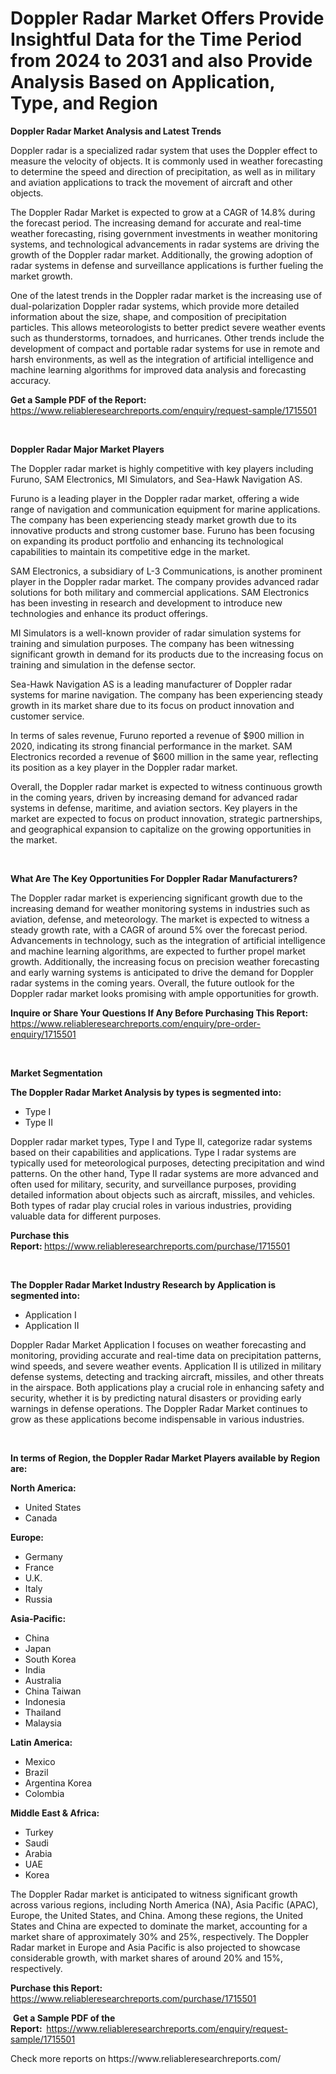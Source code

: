 <p><h1>Doppler Radar Market Offers Provide Insightful Data for the Time Period from 2024 to 2031 and also Provide Analysis Based on Application, Type, and Region</h1></p><p><strong>Doppler Radar Market Analysis and Latest Trends</strong></p>
<p><p>Doppler radar is a specialized radar system that uses the Doppler effect to measure the velocity of objects. It is commonly used in weather forecasting to determine the speed and direction of precipitation, as well as in military and aviation applications to track the movement of aircraft and other objects.</p><p>The Doppler Radar Market is expected to grow at a CAGR of 14.8% during the forecast period. The increasing demand for accurate and real-time weather forecasting, rising government investments in weather monitoring systems, and technological advancements in radar systems are driving the growth of the Doppler radar market. Additionally, the growing adoption of radar systems in defense and surveillance applications is further fueling the market growth.</p><p>One of the latest trends in the Doppler radar market is the increasing use of dual-polarization Doppler radar systems, which provide more detailed information about the size, shape, and composition of precipitation particles. This allows meteorologists to better predict severe weather events such as thunderstorms, tornadoes, and hurricanes. Other trends include the development of compact and portable radar systems for use in remote and harsh environments, as well as the integration of artificial intelligence and machine learning algorithms for improved data analysis and forecasting accuracy.</p></p>
<p><strong>Get a Sample PDF of the Report:&nbsp;</strong> <a href="https://www.reliableresearchreports.com/enquiry/request-sample/1715501">https://www.reliableresearchreports.com/enquiry/request-sample/1715501</a></p>
<p>&nbsp;</p>
<p><strong>Doppler Radar Major Market Players</strong></p>
<p><p>The Doppler radar market is highly competitive with key players including Furuno, SAM Electronics, MI Simulators, and Sea-Hawk Navigation AS. </p><p>Furuno is a leading player in the Doppler radar market, offering a wide range of navigation and communication equipment for marine applications. The company has been experiencing steady market growth due to its innovative products and strong customer base. Furuno has been focusing on expanding its product portfolio and enhancing its technological capabilities to maintain its competitive edge in the market.</p><p>SAM Electronics, a subsidiary of L-3 Communications, is another prominent player in the Doppler radar market. The company provides advanced radar solutions for both military and commercial applications. SAM Electronics has been investing in research and development to introduce new technologies and enhance its product offerings. </p><p>MI Simulators is a well-known provider of radar simulation systems for training and simulation purposes. The company has been witnessing significant growth in demand for its products due to the increasing focus on training and simulation in the defense sector.</p><p>Sea-Hawk Navigation AS is a leading manufacturer of Doppler radar systems for marine navigation. The company has been experiencing steady growth in its market share due to its focus on product innovation and customer service.</p><p>In terms of sales revenue, Furuno reported a revenue of $900 million in 2020, indicating its strong financial performance in the market. SAM Electronics recorded a revenue of $600 million in the same year, reflecting its position as a key player in the Doppler radar market.</p><p>Overall, the Doppler radar market is expected to witness continuous growth in the coming years, driven by increasing demand for advanced radar systems in defense, maritime, and aviation sectors. Key players in the market are expected to focus on product innovation, strategic partnerships, and geographical expansion to capitalize on the growing opportunities in the market.</p></p>
<p>&nbsp;</p>
<p><strong>What Are The Key Opportunities For Doppler Radar Manufacturers?</strong></p>
<p><p>The Doppler radar market is experiencing significant growth due to the increasing demand for weather monitoring systems in industries such as aviation, defense, and meteorology. The market is expected to witness a steady growth rate, with a CAGR of around 5% over the forecast period. Advancements in technology, such as the integration of artificial intelligence and machine learning algorithms, are expected to further propel market growth. Additionally, the increasing focus on precision weather forecasting and early warning systems is anticipated to drive the demand for Doppler radar systems in the coming years. Overall, the future outlook for the Doppler radar market looks promising with ample opportunities for growth.</p></p>
<p><strong>Inquire or Share Your Questions If Any Before Purchasing This Report:</strong> <a href="https://www.reliableresearchreports.com/enquiry/pre-order-enquiry/1715501">https://www.reliableresearchreports.com/enquiry/pre-order-enquiry/1715501</a></p>
<p>&nbsp;</p>
<p><strong>Market Segmentation</strong></p>
<p><strong>The Doppler Radar Market Analysis by types is segmented into:</strong></p>
<p><ul><li>Type I</li><li>Type II</li></ul></p>
<p><p>Doppler radar market types, Type I and Type II, categorize radar systems based on their capabilities and applications. Type I radar systems are typically used for meteorological purposes, detecting precipitation and wind patterns. On the other hand, Type II radar systems are more advanced and often used for military, security, and surveillance purposes, providing detailed information about objects such as aircraft, missiles, and vehicles. Both types of radar play crucial roles in various industries, providing valuable data for different purposes.</p></p>
<p><strong>Purchase this Report:&nbsp;</strong><a href="https://www.reliableresearchreports.com/purchase/1715501">https://www.reliableresearchreports.com/purchase/1715501</a></p>
<p>&nbsp;</p>
<p><strong>The Doppler Radar Market Industry Research by Application is segmented into:</strong></p>
<p><ul><li>Application I</li><li>Application II</li></ul></p>
<p><p>Doppler Radar Market Application I focuses on weather forecasting and monitoring, providing accurate and real-time data on precipitation patterns, wind speeds, and severe weather events. Application II is utilized in military defense systems, detecting and tracking aircraft, missiles, and other threats in the airspace. Both applications play a crucial role in enhancing safety and security, whether it is by predicting natural disasters or providing early warnings in defense operations. The Doppler Radar Market continues to grow as these applications become indispensable in various industries.</p></p>
<p>&nbsp;</p>
<p><strong>In terms of Region, the Doppler Radar Market Players available by Region are:</strong></p>
<p>
    <p> <strong> North America: </strong>
        <ul>
            <li>United States</li>
            <li>Canada</li>
        </ul>
        </p> 
    <p> <strong> Europe: </strong>
        <ul>
            <li>Germany</li>
            <li>France</li>
            <li>U.K.</li>
            <li>Italy</li>
            <li>Russia</li>
        </ul>
        </p> 
    <p> <strong> Asia-Pacific: </strong>
        <ul>
            <li>China</li>
            <li>Japan</li>
            <li>South Korea</li>
            <li>India</li>
            <li>Australia</li>
            <li>China Taiwan</li>
            <li>Indonesia</li>
            <li>Thailand</li>
            <li>Malaysia</li>
        </ul>
        </p> 
    <p> <strong> Latin America: </strong>
        <ul>
            <li>Mexico</li>
            <li>Brazil</li>
            <li>Argentina Korea</li>
            <li>Colombia</li>
        </ul>
        </p> 
    <p> <strong> Middle East & Africa: </strong>
        <ul>
            <li>Turkey</li>
            <li>Saudi</li>
            <li>Arabia</li>
            <li>UAE</li>
            <li>Korea</li>
        </ul>
    </p>
    </p>
<p><p>The Doppler Radar market is anticipated to witness significant growth across various regions, including North America (NA), Asia Pacific (APAC), Europe, the United States, and China. Among these regions, the United States and China are expected to dominate the market, accounting for a market share of approximately 30% and 25%, respectively. The Doppler Radar market in Europe and Asia Pacific is also projected to showcase considerable growth, with market shares of around 20% and 15%, respectively.</p></p>
<p><strong>Purchase this Report: </strong><a href="https://www.reliableresearchreports.com/purchase/1715501">https://www.reliableresearchreports.com/purchase/1715501</a></p>
<p>&nbsp;<strong>Get a Sample PDF of the Report:&nbsp;&nbsp;</strong><a href="https://www.reliableresearchreports.com/enquiry/request-sample/1715501">https://www.reliableresearchreports.com/enquiry/request-sample/1715501</a></p>
<p><strong></strong></p>
<p>Check more reports on https://www.reliableresearchreports.com/</p>